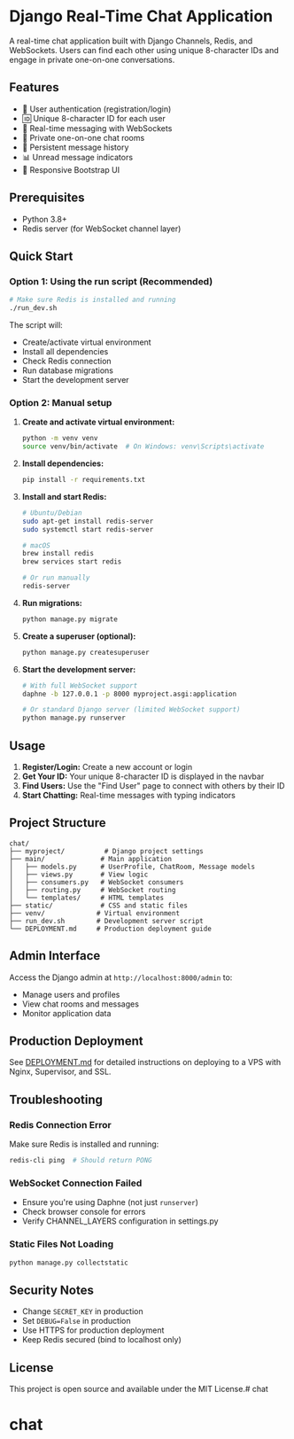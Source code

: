 # Django Real-Time Chat Application

A real-time chat application built with Django Channels, Redis, and WebSockets. Users can find each other using unique 8-character IDs and engage in private one-on-one conversations.

## Features

- 🔐 User authentication (registration/login)
- 🆔 Unique 8-character ID for each user
- 💬 Real-time messaging with WebSockets
- 👥 Private one-on-one chat rooms
- 📝 Persistent message history
- 📊 Unread message indicators
- 📱 Responsive Bootstrap UI

## Prerequisites

- Python 3.8+
- Redis server (for WebSocket channel layer)

## Quick Start

### Option 1: Using the run script (Recommended)

```bash
# Make sure Redis is installed and running
./run_dev.sh
```

The script will:
- Create/activate virtual environment
- Install all dependencies
- Check Redis connection
- Run database migrations
- Start the development server

### Option 2: Manual setup

1. **Create and activate virtual environment:**
   ```bash
   python -m venv venv
   source venv/bin/activate  # On Windows: venv\Scripts\activate
   ```

2. **Install dependencies:**
   ```bash
   pip install -r requirements.txt
   ```

3. **Install and start Redis:**
   ```bash
   # Ubuntu/Debian
   sudo apt-get install redis-server
   sudo systemctl start redis-server
   
   # macOS
   brew install redis
   brew services start redis
   
   # Or run manually
   redis-server
   ```

4. **Run migrations:**
   ```bash
   python manage.py migrate
   ```

5. **Create a superuser (optional):**
   ```bash
   python manage.py createsuperuser
   ```

6. **Start the development server:**
   ```bash
   # With full WebSocket support
   daphne -b 127.0.0.1 -p 8000 myproject.asgi:application
   
   # Or standard Django server (limited WebSocket support)
   python manage.py runserver
   ```

## Usage

1. **Register/Login:** Create a new account or login
2. **Get Your ID:** Your unique 8-character ID is displayed in the navbar
3. **Find Users:** Use the "Find User" page to connect with others by their ID
4. **Start Chatting:** Real-time messages with typing indicators

## Project Structure

```
chat/
├── myproject/          # Django project settings
├── main/              # Main application
│   ├── models.py      # UserProfile, ChatRoom, Message models
│   ├── views.py       # View logic
│   ├── consumers.py   # WebSocket consumers
│   ├── routing.py     # WebSocket routing
│   └── templates/     # HTML templates
├── static/            # CSS and static files
├── venv/             # Virtual environment
├── run_dev.sh        # Development server script
└── DEPLOYMENT.md     # Production deployment guide
```

## Admin Interface

Access the Django admin at `http://localhost:8000/admin` to:
- Manage users and profiles
- View chat rooms and messages
- Monitor application data

## Production Deployment

See [DEPLOYMENT.md](DEPLOYMENT.md) for detailed instructions on deploying to a VPS with Nginx, Supervisor, and SSL.

## Troubleshooting

### Redis Connection Error
Make sure Redis is installed and running:
```bash
redis-cli ping  # Should return PONG
```

### WebSocket Connection Failed
- Ensure you're using Daphne (not just `runserver`)
- Check browser console for errors
- Verify CHANNEL_LAYERS configuration in settings.py

### Static Files Not Loading
```bash
python manage.py collectstatic
```

## Security Notes

- Change `SECRET_KEY` in production
- Set `DEBUG=False` in production
- Use HTTPS for production deployment
- Keep Redis secured (bind to localhost only)

## License

This project is open source and available under the MIT License.# chat
# chat
